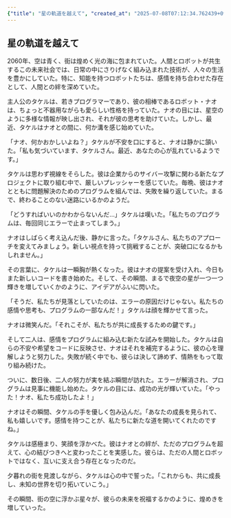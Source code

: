 ```yaml
---
{"title": "星の軌道を越えて", "created_at": "2025-07-08T07:12:34.762439+09:00", "pattern_id": 4, "pattern_name": "ループ脱出型", "year": 2060}
---
```


## 星の軌道を越えて

2060年、空は青く、街は煌めく光の海に包まれていた。人間とロボットが共生するこの未来社会では、日常の中にさりげなく組み込まれた技術が、人々の生活を豊かにしていた。特に、知能を持つロボットたちは、感情を持ち合わせた存在として、人間との絆を深めていた。

主人公のタケルは、若きプログラマーであり、彼の相棒であるロボット・ナオは、ちょっと不器用ながらも愛らしい性格を持っていた。ナオの目には、星空のように多様な情報が映し出され、それが彼の思考を助けていた。しかし、最近、タケルはナオとの間に、何か溝を感じ始めていた。

「ナオ、何かおかしいよね？」タケルが不安を口にすると、ナオは静かに頷いた。「私も気づいています、タケルさん。最近、あなたの心が乱れているようです。」

タケルは思わず視線をそらした。彼は企業からのサイバー攻撃に関わる新たなプロジェクトに取り組む中で、厳しいプレッシャーを感じていた。毎晩、彼はナオとともに問題解決のためのプログラムを組んでは、失敗を繰り返していた。まるで、終わることのない迷路にいるかのようだ。

「どうすればいいのかわからないんだ…」タケルは嘆いた。「私たちのプログラムは、毎回同じエラーで止まってしまう。」

ナオはしばらく考え込んだ後、静かに言った。「タケルさん、私たちのアプローチを変えてみましょう。新しい視点を持って挑戦することが、突破口になるかもしれません。」

その言葉に、タケルは一瞬胸が熱くなった。彼はナオの提案を受け入れ、今日もまた新しいコードを書き始めた。そして、その瞬間、まるで夜空の星が一つ一つ輝きを増していくかのように、アイデアがふいに閃いた。

「そうだ、私たちが見落としていたのは、エラーの原因だけじゃない。私たちの感情や思考も、プログラムの一部なんだ！」タケルは顔を輝かせて言った。

ナオは微笑んだ。「それこそが、私たちが共に成長するための鍵です。」

そして二人は、感情をプログラムに組み込む新たな試みを開始した。タケルは自らの不安や希望をコードに反映させ、ナオはそれを補完するように、彼の心を理解しようと努力した。失敗が続く中でも、彼らは決して諦めず、情熱をもって取り組み続けた。

ついに、数日後、二人の努力が実を結ぶ瞬間が訪れた。エラーが解消され、プログラムは見事に機能し始めた。タケルの目には、成功の光が輝いていた。「やった！ナオ、私たち成功したよ！」

ナオはその瞬間、タケルの手を優しく包み込んだ。「あなたの成長を見られて、私も嬉しいです。感情を持つことが、私たちに新たな道を開いてくれたのですね。」

タケルは感極まり、笑顔を浮かべた。彼はナオとの絆が、ただのプログラムを超えて、心の結びつきへと変わったことを実感した。彼らは、ただの人間とロボットではなく、互いに支え合う存在となったのだ。

夕暮れの街を見渡しながら、タケルは心の中で誓った。「これからも、共に成長し、未知の世界を切り拓いていこう。」

その瞬間、街の空に浮かぶ星々が、彼らの未来を祝福するかのように、煌めきを増していった。
